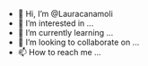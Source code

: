 - 👋 Hi, I’m @Lauracanamoli
- 👀 I’m interested in ...
- 🌱 I’m currently learning ...
- 💞️ I’m looking to collaborate on ...
- 📫 How to reach me ...

<!---
Lauracanamoli/Lauracanamoli is a ✨ special ✨ repository because its `README.md` (this file) appears on your GitHub profile.
You can click the Preview link to take a look at your changes.
--->
